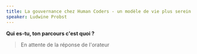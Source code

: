 ```yaml
---
title: La gouvernance chez Human Coders - un modèle de vie plus serein ?
speaker: Ludwine Probst
---
```


**Qui es-tu, ton parcours c'est quoi ?**

> En attente de la réponse de l'orateur
